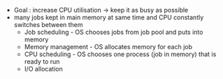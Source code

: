 - Goal : increase CPU utilisation -> keep it as busy as possible
- many jobs kept in main memory at same time and CPU constantly switches between them
	- Job scheduling - OS chooses jobs from job pool and puts into memory
	- Memory management - OS allocates memory for each job
	- CPU scheduling - OS chooses one process (job in memory) that is ready to run
	- I/O allocation

